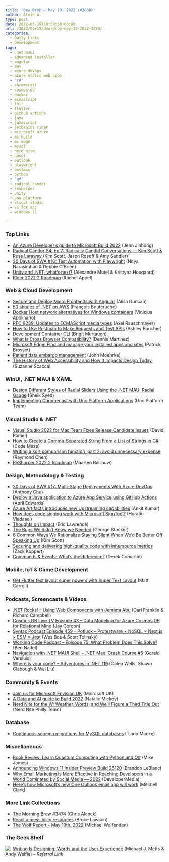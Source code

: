 ```yaml
---
title: 'Dew Drop – May 19, 2022 (#3688)'
author: Alvin A.
type: post
date: 2022-05-19T10:59:50+00:00
url: /2022/05/19/dew-drop-may-19-2022-3688/
categories:
  - Daily Links
  - Development
tags:
  - .net maui
  - advanced installer
  - angular
  - aws
  - azure devops
  - azure static web apps
  - 'c#'
  - chromecast
  - cosmos db
  - docker
  - ecmascript
  - fhir
  - flutter
  - github actions
  - java
  - javascript
  - jetbrains rider
  - microsoft azure
  - ms build
  - ms edge
  - mysql
  - nerd nite
  - nosql
  - outlook
  - playwright
  - postman
  - python
  - 'q#'
  - radical candor
  - resharper
  - unity
  - uno platform
  - visual studio
  - vs for mac
  - windows 11

---
```

### <a name="top"></a>Top Links

  * <a href="https://techcommunity.microsoft.com/t5/apps-on-azure-blog/an-azure-developer-s-guide-to-microsoft-build-2022/ba-p/3396664?WT.mc_id=DOP-MVP-4025064" target="_blank" rel="noopener">An Azure Developer&#8217;s guide to Microsoft Build 2022</a> (Jenn Jinhong)
  * <a href="https://radical-candor.sounder.fm/episode/kim-and-russ" target="_blank" rel="noopener">Radical Candor S4. Ep 7: Radically Candid Conversations — Kim Scott & Russ Laraway</a> (Kim Scott, Jason Rosoff & Amy Sandler)
  * <a href="https://dev.to/azure/16-test-automation-with-playwright-odk" target="_blank" rel="noopener">30 Days of SWA #16: Test Automation with Playwright</a> (Nitya Narasimhan & Debbie O&#8217;Brien)
  * <a href="https://blog.unity.com/technology/unity-and-net-whats-next" target="_blank" rel="noopener">Unity and .NET, what’s next?</a> (Alexandre Mutel & Kristyna Hougaard)
  * <a href="https://blog.jetbrains.com/dotnet/2022/05/18/rider-2022-2-roadmap/" target="_blank" rel="noopener">Rider 2022.2 Roadmap</a> (Rachel Appel)



### <a name="web"></a>Web & Cloud Development

  * <a href="https://developer.okta.com/blog/2022/05/19/angular-microfrontend-deploy" target="_blank" rel="noopener">Secure and Deploy Micro Frontends with Angular</a> (Alisa Duncan)
  * <a href="https://medium.com/i-love-my-local-farmer-engineering-blog/50-shades-of-net-on-aws-39f38205919c?source=rss----e52491d6e77d---4" target="_blank" rel="noopener">50 shades of .NET on AWS</a> (François Bouteruche)
  * <a href="https://techcommunity.microsoft.com/t5/itops-talk-blog/docker-host-network-alternatives-for-windows-containers/ba-p/3390115?WT.mc_id=DOP-MVP-4025064" target="_blank" rel="noopener">Docker Host network alternatives for Windows containers</a> (Vinicius Apolinario)
  * <a href="https://2ality.com/2022/05/rfc-9239.html" target="_blank" rel="noopener">RFC 9239: Updates to ECMAScript media types</a> (Axel Rauschmayer)
  * <a href="https://www.twilio.com/blog/postman-make-requests-test-apis" target="_blank" rel="noopener">How to Use Postman to Make Requests and Test APIs</a> (Ashley Boucher)
  * <a href="https://code.visualstudio.com/blogs/2022/05/18/dev-container-cli" target="_blank" rel="noopener">Development Container CLI</a> (Brigit Murtaugh)
  * <a href="https://www.telerik.com/blogs/what-is-cross-browser-compatibility" target="_blank" rel="noopener">What Is Cross Browser Compatibility?</a> (Dennis Martinez)
  * <a href="https://blogs.windows.com/msedgedev/2022/05/18/find-and-manage-your-installed-apps-and-sites/?WT.mc_id=WD-MVP-4025064" target="_blank" rel="noopener">Microsoft Edge: Find and manage your installed apps and sites</a> (Patrick Brosset)
  * <a href="http://healthcaresecprivacy.blogspot.com/2022/05/patient-data-embargo-management.html" target="_blank" rel="noopener">Patient data embargo management</a> (John Moehrke)
  * <a href="https://www.telerik.com/blogs/history-web-accessibility-how-impacts-design-today" target="_blank" rel="noopener">The History of Web Accessibility and How It Impacts Design Today</a> (Suzanne Scacca)



### <a name="silverlight"></a>WinUI, .NET MAUI & XAML

  * <a href="https://www.syncfusion.com/blogs/post/design-different-styles-of-radial-sliders-using-the-net-maui-radial-gauge.aspx" target="_blank" rel="noopener">Design Different Styles of Radial Sliders Using the .NET MAUI Radial Gauge</a> (Sheik Syed)
  * <a href="https://platform.uno/blog/uno-platform-chromecast/" target="_blank" rel="noopener">Implementing Chromecast with Uno Platform Applications</a> (Uno Platform Team)



### <a name="dotnet"></a>Visual Studio & .NET

  * <a href="https://visualstudiomagazine.com/articles/2022/05/18/vs-mac-rc-2.aspx" target="_blank" rel="noopener">Visual Studio 2022 for Mac Team Fixes Release Candidate Issues</a> (David Ramel)
  * <a href="https://code-maze.com/csharp-create-comma-separated-string-from-list-of-strings/" target="_blank" rel="noopener">How to Create a Comma-Separated String From a List of Strings in C#</a> (Code Maze)
  * <a href="https://devblogs.microsoft.com/oldnewthing/20220518-00/?p=106669" target="_blank" rel="noopener">Writing a sort comparison function, part 2: avoid unnecessary expense</a> (Raymond Chen)
  * <a href="https://blog.jetbrains.com/dotnet/2022/05/18/resharper-2022-2-roadmap/" target="_blank" rel="noopener">ReSharper 2022.2 Roadmap</a> (Maarten Balliauw)



### <a name="design"></a>Design, Methodology & Testing

  * <a href="https://dev.to/azure/17-multi-stage-deployments-with-azure-devops-5bhe" target="_blank" rel="noopener">30 Days of SWA #17: Multi-Stage Deployments With Azure DevOps</a> (Anthony Chu)
  * <a href="https://devblogs.microsoft.com/devops/deploy-a-java-application-to-azure-app-service-using-github-actions/?WT.mc_id=DOP-MVP-4025064" target="_blank" rel="noopener">Deploy a Java application to Azure App Service using GitHub Actions</a> (April Edwards)
  * <a href="https://devblogs.microsoft.com/devops/azure-artifacts-introduces-new-upstreaming-capabilities/?WT.mc_id=DOP-MVP-4025064" target="_blank" rel="noopener">Azure Artifacts introduces new Upstreaming capabilities</a> (Ankit Kumar)
  * <a href="https://www.advancedinstaller.com/code-signing-with-signtool.html" target="_blank" rel="noopener">How does code signing work with Microsoft SignTool?</a> (Horatiu Vladasel)
  * <a href="https://textslashplain.com/2022/05/18/thoughts-on-impact/" target="_blank" rel="noopener">Thoughts on Impact</a> (Eric Lawrence)
  * <a href="https://georgestocker.com/2022/05/18/the-bugs-we-didnt-know-we-needed/" target="_blank" rel="noopener">The Bugs We didn’t Know we Needed</a> (George Stocker)
  * <a href="https://www.radicalcandor.com/rationalizations-for-silence/" target="_blank" rel="noopener">6 Common Ways We Rationalize Staying Silent When We’d Be Better Off Speaking Up</a> (Kim Scott)
  * <a href="https://github.blog/2022-05-18-securing-and-delivering-high-quality-code-with-innersource-metrics/" target="_blank" rel="noopener">Securing and delivering high-quality code with innersource metrics</a> (Zack Koppert)
  * <a href="https://codeopinion.com/commands-events-whats-the-difference/" target="_blank" rel="noopener">Commands & Events: What’s the difference?</a> (Derek Comartin)



### <a name="mobile"></a>Mobile, IoT & Game Development

  * <a href="https://medium.com/super-declarative/get-flutter-text-layout-super-powers-with-super-text-layout-9ff014e6287d?source=rss----87da985e7675---4" target="_blank" rel="noopener">Get Flutter text layout super powers with Super Text Layout</a> (Matt Carroll)



### <a name="podcasts"></a>Podcasts, Screencasts & Videos

  * <a href="http://www.dotnetrocks.com/default.aspx?ShowNum=1794" target="_blank" rel="noopener">.NET Rocks! &#8211; Using Web Components with Jemima Abu</a> (Carl Franklin & Richard Campbell)
  * <a href="https://devblogs.microsoft.com/cosmosdb/cosmos-db-live-tv-episode-43-data-modeling-for-azure-cosmos-db-for-relational-mind/?WT.mc_id=DOP-MVP-4025064" target="_blank" rel="noopener">Cosmos DB Live TV Episode 43 – Data Modeling for Azure Cosmos DB for Relational Mind</a> (Jay Gordon)
  * <a href="https://syntax.fm/show/459/potluck-protestware-nosql-next-js-esm-jest" target="_blank" rel="noopener">Syntax Podcast Episode 459 &#8211; Potluck &#8211; Protestware × NoSQL × Next.js × ESM × Jest</a> (Wes Bos & Scott Tolinsky)
  * <a href="https://www.bennadel.com/blog/4266-working-code-podcast-episode-75-what-problem-does-this-solve.htm" target="_blank" rel="noopener">Working Code Podcast &#8211; Episode 75: What Problem Does This Solve?</a> (Ben Nadel)
  * <a href="http://www.youtube.com/watch?v=pBh5SXVSwXw" target="_blank" rel="noopener">Navigation with .NET MAUI Shell &#8211; .NET Maui Crash Course #5</a> (Gerald Versluis)
  * <a href="https://adventuresindotnet.com/where-is-your-code-net-119" target="_blank" rel="noopener">Where is your code? &#8211; Adventures in .NET 119</a> (Caleb Wells, Shawn Clabough & Wai Liu)



### <a name="events"></a>Community & Events

  * <a href="https://www.microsoft.com/en-gb/events/envision-uk/#new_tab" target="_blank" rel="noopener">Join us for Microsoft Envision UK</a> (Microsoft UK)
  * <a href="https://techcommunity.microsoft.com/t5/azure-data-blog/a-data-and-ai-guide-to-build-2022/ba-p/3389827?WT.mc_id=DOP-MVP-4025064" target="_blank" rel="noopener">A Data and AI guide to Build 2022</a> (Natalie Mickey)
  * <a href="http://philadelphia.nerdnite.com/2022/05/18/nerd-nite-for-the-w-weather-words-and-well-figure-a-third-title-out/" target="_blank" rel="noopener">Nerd Nite for the W: Weather, Words, and We’ll Figure a Third Title Out</a> (Nerd Nite Philly Team)



### <a name="sql"></a>Database

  * <a href="https://techcommunity.microsoft.com/t5/azure-database-for-mysql-blog/continuous-schema-migrations-for-mysql-databases/ba-p/3381362?WT.mc_id=DOP-MVP-4025064" target="_blank" rel="noopener">Continuous schema migrations for MySQL databases</a> (Tjado Macke)



### <a name="misc"></a>Miscellaneous

  * <a href="http://www.i-programmer.info/bookreviews/20-theory/15437-learn-quantum-computing-with-python-and-q.html" target="_blank" rel="noopener">Book Review: Learn Quantum Computing with Python and Q#</a> (Mike James)
  * <a href="https://blogs.windows.com/windows-insider/2022/05/18/announcing-windows-11-insider-preview-build-25120/?WT.mc_id=WD-MVP-4025064" target="_blank" rel="noopener">Announcing Windows 11 Insider Preview Build 25120</a> (Brandon LeBlanc)
  * <a href="https://developermedia.com/why-email-marketing-is-more-effective-in-reaching-developers/" target="_blank" rel="noopener">Why Email Marketing is More Effective in Reaching Developers in a World Dominated by Social Media — 2022</a> (DeveloperMedia)
  * <a href="https://www.theverge.com/2022/5/18/23125532/microsoft-new-one-outlook-beta-feature-details-loop-to-do-calendar" target="_blank" rel="noopener">Here’s how Microsoft’s new One Outlook email app will work</a> (Mitchell Clark)



### <a name="links"></a>More Link Collections

  * <a href="https://blog.cwa.me.uk/2022/05/19/the-morning-brew-3474/" target="_blank" rel="noopener">The Morning Brew #3474</a> (Chris Alcock)
  * <a href="https://brucelawson.co.uk/2022/react-accessibility-resources/" target="_blank" rel="noopener">React accessibility resources</a> (Bruce Lawson)
  * <a href="https://michael-wolfenden.github.io/2022/05/19/may-19th-2022/" target="_blank" rel="noopener">The Wolf Report &#8211; May 19th, 2022</a> (Michael Wolfenden)



### <a name="shelf"></a>The Geek Shelf

<a href="https://www.amazon.com/dp/1933820667/?tag=amavin-20" target="_blank" rel="noopener"><img decoding="async" align="left" style="margin: 0px 4px 0px 0px; border: 0px currentcolor; border-image: none; float: left; display: inline; background-image: none;" src="https://m.media-amazon.com/images/I/41gGLB3dk3S._SS135_.jpg" border="0" /></a>&nbsp;<a href="https://www.amazon.com/dp/1933820667/?tag=amavin-20" target="_blank" rel="noopener">Writing Is Designing: Words and the User Experience</a> (Michael J. Metts & Andy Welfle) _&#8211; Referral Link_